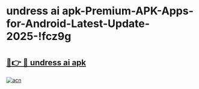 # undress ai apk-Premium-APK-Apps-for-Android-Latest-Update-2025-!fcz9g

# <h2><a href="https://googleone.com">🔗👉 🔴 undress ai apk</a></h2>

[![acn](https://github.com/user-attachments/assets/0f9c940e-d8b0-45ae-aac7-cd30a18b3e1c)](https://googleone.com)

